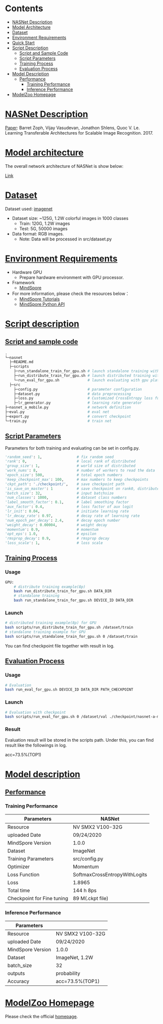 # Contents

- [NASNet Description](#nasnet-description)
- [Model Architecture](#model-architecture)
- [Dataset](#dataset)
- [Environment Requirements](#environment-requirements)
- [Quick Start](#quick-start)
- [Script Description](#script-description)
    - [Script and Sample Code](#script-and-sample-code)
    - [Script Parameters](#script-parameters)
    - [Training Process](#training-process)
    - [Evaluation Process](#evaluation-process)
- [Model Description](#model-description)
    - [Performance](#performance)  
        - [Training Performance](#evaluation-performance)
        - [Inference Performance](#evaluation-performance)
- [ModelZoo Homepage](#modelzoo-homepage)

# [NASNet Description](#contents)

[Paper](https://arxiv.org/abs/1707.07012): Barret Zoph, Vijay Vasudevan, Jonathon Shlens, Quoc V. Le. Learning Transferable Architectures for Scalable Image Recognition. 2017.

# [Model architecture](#contents)

The overall network architecture of NASNet is show below:

[Link](https://arxiv.org/abs/1707.07012)

# [Dataset](#contents)

Dataset used: [imagenet](http://www.image-net.org/)

- Dataset size: ~125G, 1.2W colorful images in 1000 classes
    - Train: 120G, 1.2W images
    - Test: 5G, 50000 images
- Data format: RGB images.
    - Note: Data will be processed in src/dataset.py

# [Environment Requirements](#contents)

- Hardware GPU
    - Prepare hardware environment with GPU processor.
- Framework
    - [MindSpore](https://www.mindspore.cn/install/en)
- For more information, please check the resources below：
    - [MindSpore Tutorials](https://www.mindspore.cn/tutorials/en/master/index.html)
    - [MindSpore Python API](https://www.mindspore.cn/docs/api/en/master/index.html)

# [Script description](#contents)

## [Script and sample code](#contents)

```python
.
└─nasnet
  ├─README.md
  ├─scripts
    ├─run_standalone_train_for_gpu.sh # launch standalone training with gpu platform(1p)
    ├─run_distribute_train_for_gpu.sh # launch distributed training with gpu platform(8p)
    └─run_eval_for_gpu.sh             # launch evaluating with gpu platform
  ├─src
    ├─config.py                       # parameter configuration
    ├─dataset.py                      # data preprocessing
    ├─loss.py                         # Customized CrossEntropy loss function
    ├─lr_generator.py                 # learning rate generator
├─nasnet_a_mobile.py                  # network definition
├─eval.py                             # eval net
├─export.py                           # convert checkpoint
└─train.py                            # train net  

```

## [Script Parameters](#contents)

Parameters for both training and evaluating can be set in config.py.

```python
'random_seed': 1,                # fix random seed
'rank': 0,                       # local rank of distributed
'group_size': 1,                 # world size of distributed
'work_nums': 8,                  # number of workers to read the data
'epoch_size': 500,               # total epoch numbers
'keep_checkpoint_max': 100,      # max numbers to keep checkpoints
'ckpt_path': './checkpoint/',    # save checkpoint path
'is_save_on_master': 1           # save checkpoint on rank0, distributed parameters
'batch_size': 32,                # input batchsize
'num_classes': 1000,             # dataset class numbers
'label_smooth_factor': 0.1,      # label smoothing factor
'aux_factor': 0.4,               # loss factor of aux logit
'lr_init': 0.04,                 # initiate learning rate
'lr_decay_rate': 0.97,           # decay rate of learning rate
'num_epoch_per_decay': 2.4,      # decay epoch number
'weight_decay': 0.00004,         # weight decay
'momentum': 0.9,                 # momentum
'opt_eps': 1.0,                  # epsilon
'rmsprop_decay': 0.9,            # rmsprop decay
'loss_scale': 1,                 # loss scale
```

## [Training Process](#contents)

### Usage

```bash
GPU:
    # distribute training example(8p)
    bash run_distribute_train_for_gpu.sh DATA_DIR
    # standalone training
    bash run_standalone_train_for_gpu.sh DEVICE_ID DATA_DIR
```

### Launch

```bash
# distributed training example(8p) for GPU
bash scripts/run_distribute_train_for_gpu.sh /dataset/train
# standalone training example for GPU
bash scripts/run_standalone_train_for_gpu.sh 0 /dataset/train
```

You can find checkpoint file together with result in log.

## [Evaluation Process](#contents)

### Usage

```bash
# Evaluation
bash run_eval_for_gpu.sh DEVICE_ID DATA_DIR PATH_CHECKPOINT
```

### Launch

```bash
# Evaluation with checkpoint
bash scripts/run_eval_for_gpu.sh 0 /dataset/val ./checkpoint/nasnet-a-mobile-rank0-248_10009.ckpt
```

### Result

Evaluation result will be stored in the scripts path. Under this, you can find result like the followings in log.

acc=73.5%(TOP1)

# [Model description](#contents)

## [Performance](#contents)

### Training Performance

| Parameters                 | NASNet                    |
| -------------------------- | ------------------------- |
| Resource                   | NV SMX2 V100-32G          |
| uploaded Date              | 09/24/2020                |
| MindSpore Version          | 1.0.0                     |
| Dataset                    | ImageNet                  |
| Training Parameters        | src/config.py             |
| Optimizer                  | Momentum                  |
| Loss Function              | SoftmaxCrossEntropyWithLogits       |
| Loss                       | 1.8965                    |
| Total time                 | 144 h 8ps                 |
| Checkpoint for Fine tuning | 89 M(.ckpt file)         |

### Inference Performance

| Parameters                 |                           |
| -------------------------- | ------------------------- |
| Resource                   | NV SMX2 V100-32G          |
| uploaded Date              | 09/24/2020                |
| MindSpore Version          | 1.0.0                     |
| Dataset                    | ImageNet, 1.2W            |
| batch_size                 | 32                        |
| outputs                    | probability               |
| Accuracy                   | acc=73.5%(TOP1)           |

# [ModelZoo Homepage](#contents)

Please check the official [homepage](https://gitee.com/mindspore/models).
